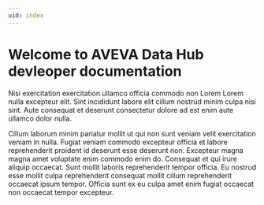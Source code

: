 ```yaml
---
uid: index
---
```


# Welcome to AVEVA Data Hub devleoper documentation

Nisi exercitation exercitation ullamco officia commodo non Lorem Lorem nulla excepteur elit. Sint incididunt labore elit cillum nostrud minim culpa nisi sint. Aute consequat et deserunt consectetur dolore ad est enim aute ullamco dolor nulla.

Cillum laborum minim pariatur mollit ut qui non sunt veniam velit exercitation veniam in nulla. Fugiat veniam commodo excepteur officia et labore reprehenderit proident id deserunt esse deserunt non. Excepteur magna magna amet voluptate enim commodo enim do. Consequat et qui irure aliquip occaecat. Sunt mollit laboris reprehenderit tempor officia. Eu nostrud esse mollit culpa reprehenderit consequat mollit cillum reprehenderit occaecat ipsum tempor. Officia sunt ex eu culpa amet enim fugiat occaecat non occaecat tempor excepteur.